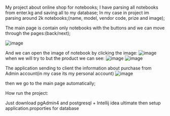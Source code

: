 My project about online shop for notebooks;
I have parsing all notebooks from enter.kg and saving all to my database;
In my case in project im parsing around 2k notebooks;(name, model, vendor code, prize and image);

The main page is contain only notebooks with the buttons and we can move through the pages:(back/next);

![image](https://user-images.githubusercontent.com/76080041/207892852-c461fea8-018d-4706-b5e8-2b757d4e6f9d.png)

And we can open the image of notebook by clicking the image:
![image](https://user-images.githubusercontent.com/76080041/207893040-0afb04ff-d9c1-47b5-a83d-8a3bf6aa7f4a.png)
 when we will try to but the product we can see:
 ![image](https://user-images.githubusercontent.com/76080041/207893272-dd82944c-501c-4222-a2d4-25a3086d26b0.png)
![image](https://user-images.githubusercontent.com/76080041/207893401-192abd7b-42e9-422d-bd65-2867b07345fa.png)

The application sending to client the information about purchase from Admin account(in my case its my personal account)
![image](https://user-images.githubusercontent.com/76080041/207894469-01511422-aae8-4f94-b1ac-14a373326cef.png)

then we go to the main page automatically;

How run the project:

Just download pgAdmin4 and postgresql + Intellij idea ultimate
then setup application.proporties for database

